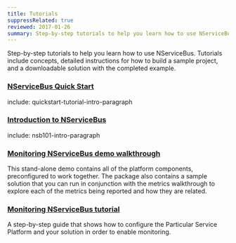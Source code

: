 ```yaml
---
title: Tutorials
suppressRelated: true
reviewed: 2017-01-26
summary: Step-by-step tutorials to help you learn how to use NServiceBus, with detailed instructions and a downloadable solution with the completed example.
---
```


Step-by-step tutorials to help you learn how to use NServiceBus. Tutorials include concepts, detailed instructions for how to build a sample project, and a downloadable solution with the completed example.


### [NServiceBus Quick Start](quickstart/)

include: quickstart-tutorial-intro-paragraph

### [Introduction to NServiceBus](intro-to-nservicebus/)

include: nsb101-intro-paragraph

### [Monitoring NServiceBus demo walkthrough](demo/)

This stand-alone demo contains all of the platform components, preconfigured to work together. The package also contains a sample solution that you can run in conjunction with the metrics walkthrough to explore each of the metrics being reported and how they are related.

### [Monitoring NServiceBus tutorial](setup/)

A step-by-step guide that shows how to configure the Particular Service Platform and your solution in order to enable monitoring.
